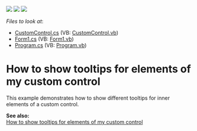 <!-- default badges list -->
![](https://img.shields.io/endpoint?url=https://codecentral.devexpress.com/api/v1/VersionRange/128615336/13.1.4%2B)
[![](https://img.shields.io/badge/Open_in_DevExpress_Support_Center-FF7200?style=flat-square&logo=DevExpress&logoColor=white)](https://supportcenter.devexpress.com/ticket/details/E2689)
[![](https://img.shields.io/badge/📖_How_to_use_DevExpress_Examples-e9f6fc?style=flat-square)](https://docs.devexpress.com/GeneralInformation/403183)
<!-- default badges end -->
<!-- default file list -->
*Files to look at*:

* [CustomControl.cs](./CS/WindowsApplication1/CustomControl.cs) (VB: [CustomControl.vb](./VB/WindowsApplication1/CustomControl.vb))
* [Form1.cs](./CS/WindowsApplication1/Form1.cs) (VB: [Form1.vb](./VB/WindowsApplication1/Form1.vb))
* [Program.cs](./CS/WindowsApplication1/Program.cs) (VB: [Program.vb](./VB/WindowsApplication1/Program.vb))
<!-- default file list end -->
# How to show tooltips for elements of my custom control


<p>This example demonstrates how to show different tooltips for inner elements of a custom control.</p><p><strong>See </strong><strong>also:</strong><br />
<a href="https://www.devexpress.com/Support/Center/p/K18436">How to show tooltips for elements of my custom control</a></p>

<br/>


